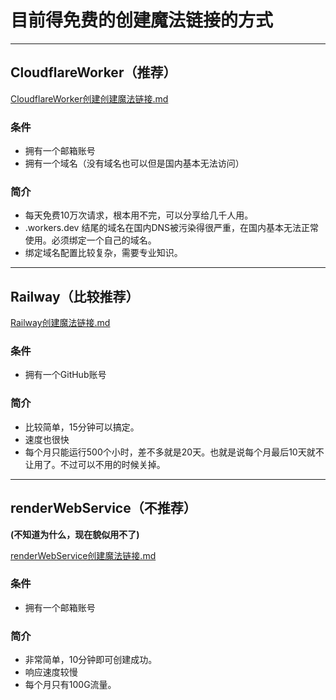 # 目前得免费的创建魔法链接的方式


---
## CloudflareWorker（推荐）
[CloudflareWorker创建创建魔法链接.md](./CloudflareWorker%E5%88%9B%E5%BB%BA%E5%88%9B%E5%BB%BA%E9%AD%94%E6%B3%95%E9%93%BE%E6%8E%A5.md)
### 条件
- 拥有一个邮箱账号
- 拥有一个域名（没有域名也可以但是国内基本无法访问）
### 简介
- 每天免费10万次请求，根本用不完，可以分享给几千人用。
- .workers.dev 结尾的域名在国内DNS被污染得很严重，在国内基本无法正常使用。必须绑定一个自己的域名。
- 绑定域名配置比较复杂，需要专业知识。





---
## Railway（比较推荐）
[Railway创建魔法链接.md](./Railway%E5%88%9B%E5%BB%BA%E9%AD%94%E6%B3%95%E9%93%BE%E6%8E%A5.md)
### 条件
- 拥有一个GitHub账号
### 简介
- 比较简单，15分钟可以搞定。
- 速度也很快
- 每个月只能运行500个小时，差不多就是20天。也就是说每个月最后10天就不让用了。不过可以不用的时候关掉。





---
## renderWebService（不推荐）

**(不知道为什么，现在貌似用不了)**

[renderWebService创建魔法链接.md](./renderWebService%E5%88%9B%E5%BB%BA%E9%AD%94%E6%B3%95%E9%93%BE%E6%8E%A5.md)
### 条件
- 拥有一个邮箱账号
### 简介
- 非常简单，10分钟即可创建成功。
- 响应速度较慢
- 每个月只有100G流量。